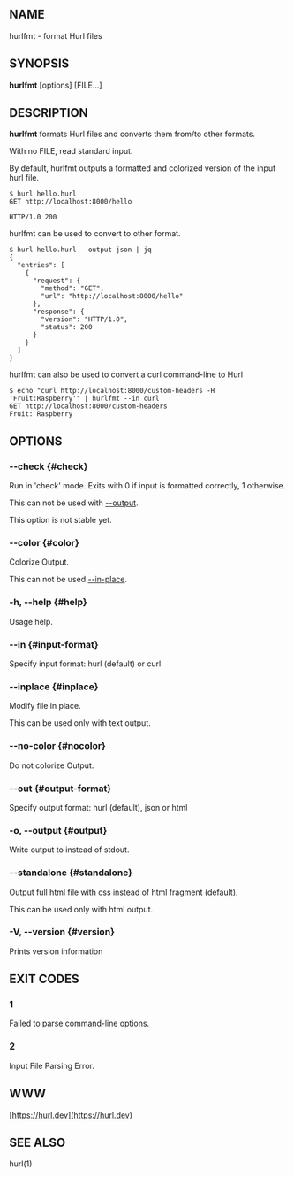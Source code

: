 ## NAME

hurlfmt - format Hurl files


## SYNOPSIS

**hurlfmt** [options] [FILE...]


## DESCRIPTION

**hurlfmt** formats Hurl files and converts them from/to other formats.

With no FILE, read standard input.


By default, hurlfmt outputs a formatted and colorized version of the input hurl file.

```
$ hurl hello.hurl
GET http://localhost:8000/hello

HTTP/1.0 200
```



hurlfmt can be used to convert to other format.


```
$ hurl hello.hurl --output json | jq
{
  "entries": [
    {
      "request": {
        "method": "GET",
        "url": "http://localhost:8000/hello"
      },
      "response": {
        "version": "HTTP/1.0",
        "status": 200
      }
    }
  ]
}

```


hurlfmt can also be used to convert a curl command-line to Hurl

```
$ echo "curl http://localhost:8000/custom-headers -H 'Fruit:Raspberry'" | hurlfmt --in curl
GET http://localhost:8000/custom-headers
Fruit: Raspberry
```


## OPTIONS


### --check {#check}

Run in 'check' mode. Exits with 0 if input is formatted correctly, 1 otherwise. 

This can not be used with [--output](#output).

This option is not stable yet.


### --color {#color}

Colorize Output.
 
This can not be used [--in-place](#inplace).


### -h, --help {#help}

Usage help.

### --in {#input-format}

Specify input format: hurl (default) or curl


### --inplace {#inplace}

Modify file in place.

This can be used only with text output.


### --no-color {#nocolor}

Do not colorize Output.


### --out {#output-format}


Specify output format: hurl (default), json or html

### -o, --output <file> {#output}

Write output to <file> instead of stdout.


### --standalone {#standalone}

Output full html file with css instead of html fragment (default).
     
This can be used only with html output.


### -V, --version {#version}

Prints version information




## EXIT CODES

### 1

Failed to parse command-line options.


### 2

Input File Parsing Error.


## WWW

[https://hurl.dev](https://hurl.dev)


## SEE ALSO

hurl(1)

